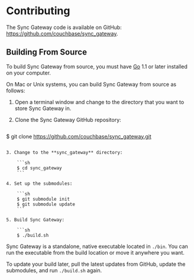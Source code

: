 # Contributing

The Sync Gateway code is available on GitHub: <https://github.com/couchbase/sync_gateway>.

## Building From Source

To build Sync Gateway from source, you must have [Go](http://golang.org) 1.1 or later installed on your computer. 

On Mac or Unix systems, you can build Sync Gateway from source as follows:

1. Open a terminal window and change to the directory that you want to store Sync Gateway in.

2. Clone the Sync Gateway GitHub repository:

	```sh
$ git clone https://github.com/couchbase/sync_gateway.git
```

3. Change to the **sync_gateway** directory:

	```sh
	$ cd sync_gateway
	```

4. Set up the submodules:

	```sh
	$ git submodule init   
	$ git submodule update
	```
	
5. Build Sync Gateway:

	```sh
	$ ./build.sh
```

Sync Gateway is a standalone, native executable located in `./bin`. You can run the executable from the build location or move it anywhere you want.

To update your build later, pull the latest updates from GitHub, update the submodules, and run `./build.sh` again.

